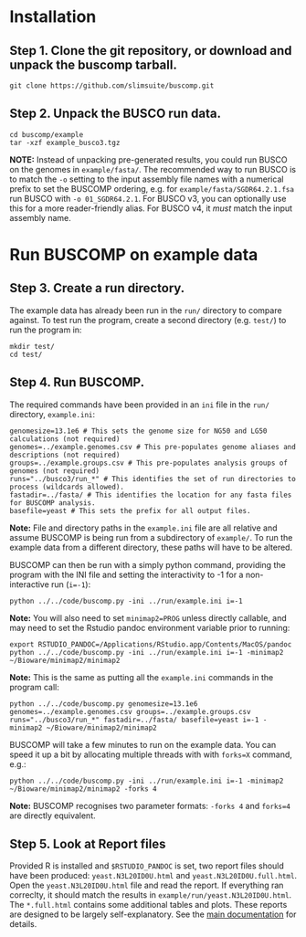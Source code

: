 # Installation

## Step 1. Clone the git repository, or download and unpack the buscomp tarball.

    git clone https://github.com/slimsuite/buscomp.git 

## Step 2. Unpack the BUSCO run data.

    cd buscomp/example 
    tar -xzf example_busco3.tgz

**NOTE:** Instead of unpacking pre-generated results, you could run BUSCO on the genomes in `example/fasta/`. The recommended way to run BUSCO is to match the `-o` setting 
to the input assembly file names with a numerical prefix to set the BUSCOMP ordering, e.g. for `example/fasta/SGDR64.2.1.fsa` run BUSCO with `-o 01_SGDR64.2.1`. For BUSCO v3,
you can optionally use this for a more reader-friendly alias. For BUSCO v4, it *must* match the input assembly name. 

# Run BUSCOMP on example data

## Step 3. Create a run directory.

The example data has already been run in the `run/` directory to compare against. To test run the program, create a second directory (e.g. `test/`) to run the program in:

    mkdir test/ 
    cd test/

## Step 4. Run BUSCOMP.

The required commands have been provided in an `ini` file in the `run/` directory, `example.ini`:

``` 
genomesize=13.1e6 # This sets the genome size for NG50 and LG50 calculations (not required) 
genomes=../example.genomes.csv # This pre-populates genome aliases and descriptions (not required) 
groups=../example.groups.csv # This pre-populates analysis groups of genomes (not required) 
runs="../busco3/run_*" # This identifies the set of run directories to process (wildcards allowed). 
fastadir=../fasta/ # This identifies the location for any fasta files for BUSCOMP analysis. 
basefile=yeast # This sets the prefix for all output files. 
```

**Note:** File and directory paths in the `example.ini` file are all relative and assume BUSCOMP is being run from a subdirectory of `example/`. To run the example data from a different directory, these paths will have to be altered.

BUSCOMP can then be run with a simply python command, providing the program with the INI file and setting the interactivity to -1 for a non-interactive run (`i=-1`):

    python ../../code/buscomp.py -ini ../run/example.ini i=-1

**Note:** You will also need to set `minimap2=PROG` unless directly callable, and may need to set the Rstudio pandoc environment variable prior to running:

    export RSTUDIO_PANDOC=/Applications/RStudio.app/Contents/MacOS/pandoc 
    python ../../code/buscomp.py -ini ../run/example.ini i=-1 -minimap2 ~/Bioware/minimap2/minimap2

**Note:** This is the same as putting all the `example.ini` commands in the program call:

    python ../../code/buscomp.py genomesize=13.1e6 genomes=../example.genomes.csv groups=../example.groups.csv runs="../busco3/run_*" fastadir=../fasta/ basefile=yeast i=-1 -minimap2 ~/Bioware/minimap2/minimap2

BUSCOMP will take a few minutes to run on the example data. You can speed it up a bit by allocating multiple threads with with `forks=X` command, e.g.:

    python ../../code/buscomp.py -ini ../run/example.ini i=-1 -minimap2 ~/Bioware/minimap2/minimap2 -forks 4

**Note:** BUSCOMP recognises two parameter formats: `-forks 4` and `forks=4` are directly equivalent.

## Step 5. Look at Report files

Provided R is installed and `$RSTUDIO_PANDOC` is set, two report files should have been produced: `yeast.N3L20ID0U.html` and `yeast.N3L20ID0U.full.html`. Open the `yeast.N3L20ID0U.html` file and read the report. If everything ran correclty, it should match the results in `example/run/yeast.N3L20ID0U.html`. The `*.full.html` contains some additional tables and plots. These reports are designed to be largely self-explanatory. See the [main documentation](../BUSCOMP.md) for details.
